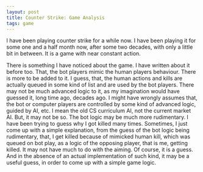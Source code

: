 ```yaml
---
layout: post
title: Counter Strike: Game Analysis
tags: game 
---
```


I have been playing counter strike for a while now. I have been playing it for some one and a half month now, after some two decades, with only a little bit in between. It is a game with near constant action.

There is something I have noticed about the game. I have written about it before too. That, the bot players mimic the human players behaviour. There is more to be added to it. I guess, that, the human actions and kills are actually queued in some kind of list and are used by the bot players. There may not be much advanced logic to it, as my imagination would have guessed it, long time ago, decades ago. I might have wrongly assumes that, the bot or computer players are controlled by some kind of advanced logic, guided by AI, etc. I mean the old CS curriculum AI, not the current market AI. But, it may not be so. The bot logic may be much more rudimentary. I have been trying to guess why I got killed many times. Sometimes, I just come up with a simple explanation, from the guess of the bot logic being rudimentary, that, I get killed because of mimicked human kill, which was queued on bot play, as a logic of the opposing player, that is me, getting killed. It may not have much to do with the aiming.
Of course, it is a guess. And in the absence of an actual implementation of such kind, it may be a useful guess, in order to come up with a simple game logic.
